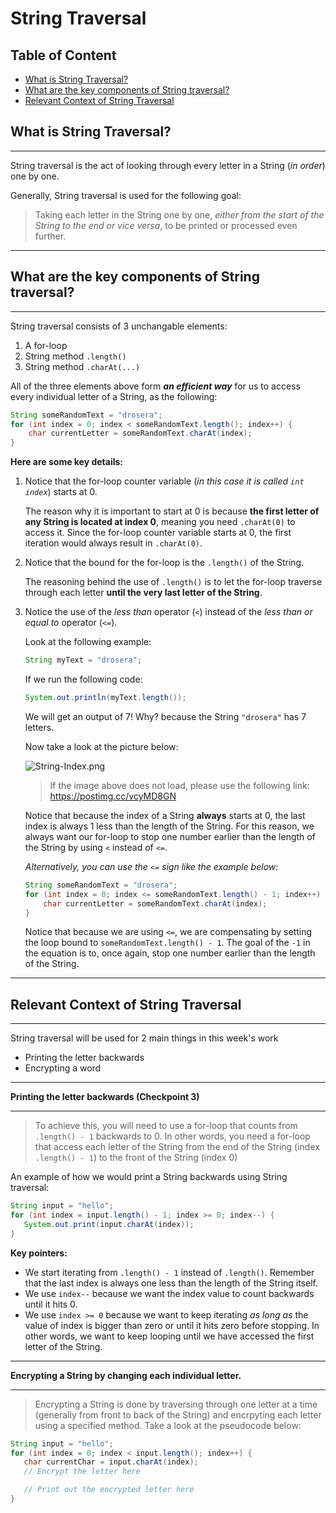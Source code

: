 # String Traversal

## Table of Content

- [What is String Traversal?](#what-is-string-traversal)
- [What are the key components of String traversal?](#what-are-the-key-components-of-string-traversal)
- [Relevant Context of String Traversal](#relevant-context-of-string-traversal)

## What is String Traversal?

---

String traversal is the act of looking through every letter in a String (_in order_) one by one.

Generally, String traversal is used for the following goal:

> Taking each letter in the String one by one, _either from the start of the String to the end or vice versa_, to be printed or processed even further.

---

## What are the key components of String traversal?

---

String traversal consists of 3 unchangable elements:

1. A for-loop
2. String method `.length()`
3. String method `.charAt(...)`

All of the three elements above form **_an efficient way_** for us to access every individual letter of a String, as the following:

```java
String someRandomText = "drosera";
for (int index = 0; index < someRandomText.length(); index++) {
    char currentLetter = someRandomText.charAt(index);
}
```

**Here are some key details:**

1. Notice that the for-loop counter variable (_in this case it is called `int index`_) starts at 0.

   The reason why it is important to start at 0 is because **the first letter of any String is located at index 0**, meaning you need `.charAt(0)` to access it. Since the for-loop counter variable starts at 0, the first iteration would always result in `.charAt(0)`.

2. Notice that the bound for the for-loop is the `.length()` of the String.

   The reasoning behind the use of `.length()` is to let the for-loop traverse through each letter **until the very last letter of the String**.

3. Notice the use of the _less than_ operator (`<`) instead of the _less than or equal to_ operator (`<=`).

   Look at the following example:

   ```java
   String myText = "drosera";
   ```

   If we run the following code:

   ```java
   System.out.println(myText.length());
   ```

   We will get an output of 7! Why? because the String `"drosera"` has 7 letters.

   Now take a look at the picture below:

   ![String-Index.png](https://i.postimg.cc/yYgNQWts/String-Index.png)

   > If the image above does not load, please use the following link: https://postimg.cc/vcyMD8GN

   Notice that because the index of a String **always** starts at 0, the last index is always 1 less than the length of the String. For this reason, we always want our for-loop to stop one number earlier than the length of the String by using `<` instead of `<=`.

   _Alternatively, you can use the `<=` sign like the example below:_

   ```java
   String someRandomText = "drosera";
   for (int index = 0; index <= someRandomText.length() - 1; index++) {
       char currentLetter = someRandomText.charAt(index);
   }
   ```

   Notice that because we are using `<=`, we are compensating by setting the loop bound to `someRandomText.length() - 1`. The goal of the `-1` in the equation is to, once again, stop one number earlier than the length of the String.

---

## Relevant Context of String Traversal

---

String traversal will be used for 2 main things in this week's work

- Printing the letter backwards
- Encrypting a word

---

**Printing the letter backwards (Checkpoint 3)**

---

> To achieve this, you will need to use a for-loop that counts from `.length() - 1` backwards to 0. In other words, you need a for-loop that access each letter of the String from the end of the String (index `.length() - 1`) to the front of the String (index 0)

An example of how we would print a String backwards using String traversal:

```java
String input = "hello";
for (int index = input.length() - 1; index >= 0; index--) {
   System.out.print(input.charAt(index));
}
```

**Key pointers:**

- We start iterating from `.length() - 1` instead of `.length()`. Remember that the last index is always one less than the length of the String itself.
- We use `index--` because we want the index value to count backwards until it hits 0.
- We use `index >= 0` because we want to keep iterating _as long as_ the value of index is bigger than zero or until it hits zero before stopping. In other words, we want to keep looping until we have accessed the first letter of the String.

---

**Encrypting a String by changing each individual letter.**

---

> Encrypting a String is done by traversing through one letter at a time (generally from front to back of the String) and encrpyting each letter using a specified method. Take a look at the pseudocode below:

```java
String input = "hello";
for (int index = 0; index < input.length(); index++) {
   char currentChar = input.charAt(index);
   // Encrypt the letter here

   // Print out the encrypted letter here
}
```

